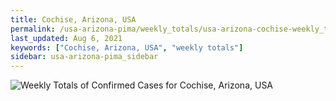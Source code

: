 ```yaml
---
title: Cochise, Arizona, USA
permalink: /usa-arizona-pima/weekly_totals/usa-arizona-cochise-weekly_totals.html
last_updated: Aug 6, 2021
keywords: ["Cochise, Arizona, USA", "weekly totals"]
sidebar: usa-arizona-pima_sidebar
---
```


![Weekly Totals of Confirmed Cases for Cochise, Arizona, USA](/covid_tracker/images/graphs/usa-arizona-cochise-weekly_totals_graph.png)
